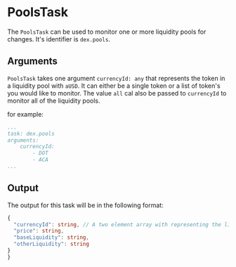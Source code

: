 # PoolsTask

The `PoolsTask` can be used to monitor one or more liquidity pools for changes. It's identifier is `dex.pools`.

## Arguments

`PoolsTask` takes one argument `currencyId: any` that represents the token in a liquidity pool with `aUSD`. It can either be a single token or a list of token's you would like to monitor. The value `all` cal also be passed to `currencyId` to monitor all of the liquidity pools.

for example:

```yaml
...
task: dex.pools
arguments:
    currencyId:
        - DOT
        - ACA
...
```

## Output

The output for this task will be in the following format:

```typescript
{
  "currencyId": string, // A two element array with representing the liquidityc pool of the input token and aUSD
  "price": string,
  "baseLiquidity": string,
  "otherLiquidity": string
}
}
```
